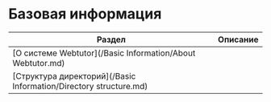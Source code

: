 # Базовая информация

| Раздел | Описание |
| --- | --- |
| [О системе Webtutor](/Basic Information/About Webtutor.md) |  |
| [Структура директорий](/Basic Information/Directory structure.md) |  |



